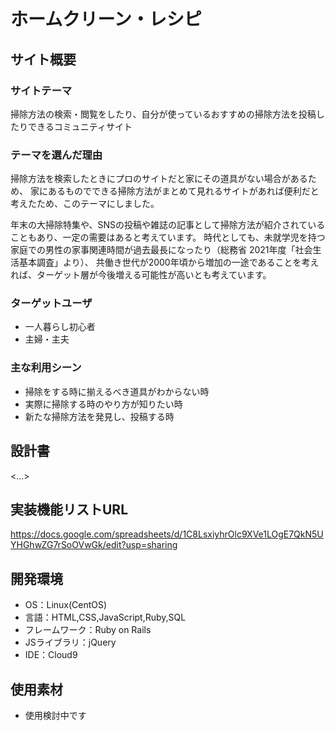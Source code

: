 # ホームクリーン・レシピ

## サイト概要
### サイトテーマ
掃除方法の検索・閲覧をしたり、自分が使っているおすすめの掃除方法を投稿したりできるコミュニティサイト

### テーマを選んだ理由
掃除方法を検索したときにプロのサイトだと家にその道具がない場合があるため、
家にあるものでできる掃除方法がまとめて見れるサイトがあれば便利だと考えたため、このテーマにしました。

年末の大掃除特集や、SNSの投稿や雑誌の記事として掃除方法が紹介されていることもあり、一定の需要はあると考えています。
時代としても、未就学児を持つ家庭での男性の家事関連時間が過去最長になったり（総務省 2021年度「社会生活基本調査」より）、
共働き世代が2000年頃から増加の一途であることを考えれば、ターゲット層が今後増える可能性が高いとも考えています。

### ターゲットユーザ
* 一人暮らし初心者
* 主婦・主夫

### 主な利用シーン
* 掃除をする時に揃えるべき道具がわからない時
* 実際に掃除する時のやり方が知りたい時
* 新たな掃除方法を発見し、投稿する時

## 設計書
<...>

## 実装機能リストURL
https://docs.google.com/spreadsheets/d/1C8LsxiyhrOlc9XVe1LOgE7QkN5UYHGhwZG7rSoOVwGk/edit?usp=sharing

## 開発環境
- OS：Linux(CentOS)
- 言語：HTML,CSS,JavaScript,Ruby,SQL
- フレームワーク：Ruby on Rails
- JSライブラリ：jQuery
- IDE：Cloud9

## 使用素材
- 使用検討中です